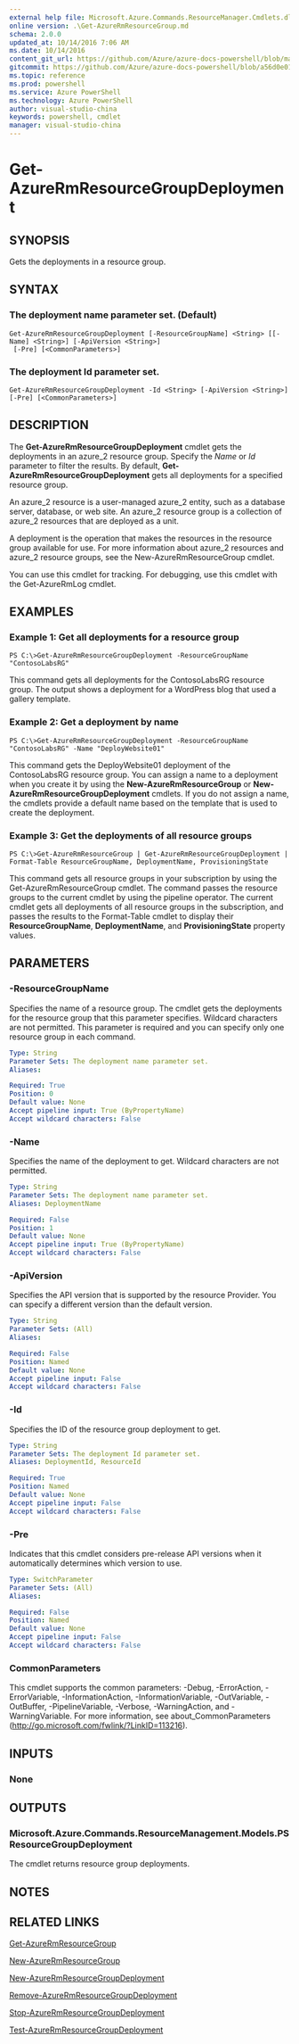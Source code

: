 ```yaml
---
external help file: Microsoft.Azure.Commands.ResourceManager.Cmdlets.dll-Help.xml
online version: .\Get-AzureRmResourceGroup.md
schema: 2.0.0
updated_at: 10/14/2016 7:06 AM
ms.date: 10/14/2016
content_git_url: https://github.com/Azure/azure-docs-powershell/blob/master/azureps-cmdlets-docs/ResourceManager/AzureRM.Resources/v1.0/CmdletMDs/Get-AzureRmResourceGroupDeployment.md
gitcommit: https://github.com/Azure/azure-docs-powershell/blob/a56d0e01e65c2c33aa2af13dd29addc94ead6e88/azureps-cmdlets-docs/ResourceManager/AzureRM.Resources/v1.0/CmdletMDs/Get-AzureRmResourceGroupDeployment.md
ms.topic: reference
ms.prod: powershell
ms.service: Azure PowerShell
ms.technology: Azure PowerShell
author: visual-studio-china
keywords: powershell, cmdlet
manager: visual-studio-china
---
```


# Get-AzureRmResourceGroupDeployment

## SYNOPSIS
Gets the deployments in a resource group.

## SYNTAX

### The deployment name parameter set. (Default)
```
Get-AzureRmResourceGroupDeployment [-ResourceGroupName] <String> [[-Name] <String>] [-ApiVersion <String>]
 [-Pre] [<CommonParameters>]
```

### The deployment Id parameter set.
```
Get-AzureRmResourceGroupDeployment -Id <String> [-ApiVersion <String>] [-Pre] [<CommonParameters>]
```

## DESCRIPTION
The **Get-AzureRmResourceGroupDeployment** cmdlet gets the deployments in an azure_2 resource group.
Specify the *Name* or *Id* parameter to filter the results.
By default, **Get-AzureRmResourceGroupDeployment** gets all deployments for a specified resource group.

An azure_2 resource is a user-managed azure_2 entity, such as a database server, database, or web site.
An azure_2 resource group is a collection of azure_2 resources that are deployed as a unit.

A deployment is the operation that makes the resources in the resource group available for use.
For more information about azure_2 resources and azure_2 resource groups, see the New-AzureRmResourceGroup cmdlet.

You can use this cmdlet for tracking.
For debugging, use this cmdlet with the Get-AzureRmLog cmdlet.

## EXAMPLES

### Example 1: Get all deployments for a resource group
```
PS C:\>Get-AzureRmResourceGroupDeployment -ResourceGroupName "ContosoLabsRG"
```

This command gets all deployments for the ContosoLabsRG resource group.
The output shows a deployment for a WordPress blog that used a gallery template.

### Example 2: Get a deployment by name
```
PS C:\>Get-AzureRmResourceGroupDeployment -ResourceGroupName "ContosoLabsRG" -Name "DeployWebsite01"
```

This command gets the DeployWebsite01 deployment of the ContosoLabsRG resource group.
You can assign a name to a deployment when you create it by using the **New-AzureRmResourceGroup** or **New-AzureRmResourceGroupDeployment** cmdlets.
If you do not assign a name, the cmdlets provide a default name based on the template that is used to create the deployment.

### Example 3: Get the deployments of all resource groups
```
PS C:\>Get-AzureRmResourceGroup | Get-AzureRmResourceGroupDeployment | Format-Table ResourceGroupName, DeploymentName, ProvisioningState
```

This command gets all resource groups in your subscription by using the Get-AzureRmResourceGroup cmdlet.
The command passes the resource groups to the current cmdlet by using the pipeline operator.
The current cmdlet gets all deployments of all resource groups in the subscription, and passes the results to the Format-Table cmdlet to display their **ResourceGroupName**, **DeploymentName**, and **ProvisioningState** property values.

## PARAMETERS

### -ResourceGroupName
Specifies the name of a resource group.
The cmdlet gets the deployments for the resource group that this parameter specifies.
Wildcard characters are not permitted.
This parameter is required and you can specify only one resource group in each command.

```yaml
Type: String
Parameter Sets: The deployment name parameter set.
Aliases: 

Required: True
Position: 0
Default value: None
Accept pipeline input: True (ByPropertyName)
Accept wildcard characters: False
```

### -Name
Specifies the name of the deployment to get.
Wildcard characters are not permitted.

```yaml
Type: String
Parameter Sets: The deployment name parameter set.
Aliases: DeploymentName

Required: False
Position: 1
Default value: None
Accept pipeline input: True (ByPropertyName)
Accept wildcard characters: False
```

### -ApiVersion
Specifies the API version that is supported by the resource Provider.
You can specify a different version than the default version.

```yaml
Type: String
Parameter Sets: (All)
Aliases: 

Required: False
Position: Named
Default value: None
Accept pipeline input: False
Accept wildcard characters: False
```

### -Id
Specifies the ID of the resource group deployment to get.

```yaml
Type: String
Parameter Sets: The deployment Id parameter set.
Aliases: DeploymentId, ResourceId

Required: True
Position: Named
Default value: None
Accept pipeline input: False
Accept wildcard characters: False
```

### -Pre
Indicates that this cmdlet considers pre-release API versions when it automatically determines which version to use.

```yaml
Type: SwitchParameter
Parameter Sets: (All)
Aliases: 

Required: False
Position: Named
Default value: None
Accept pipeline input: False
Accept wildcard characters: False
```

### CommonParameters
This cmdlet supports the common parameters: -Debug, -ErrorAction, -ErrorVariable, -InformationAction, -InformationVariable, -OutVariable, -OutBuffer, -PipelineVariable, -Verbose, -WarningAction, and -WarningVariable. For more information, see about_CommonParameters (http://go.microsoft.com/fwlink/?LinkID=113216).

## INPUTS

### None

## OUTPUTS

### Microsoft.Azure.Commands.ResourceManagement.Models.PSResourceGroupDeployment
The cmdlet returns resource group deployments.

## NOTES

## RELATED LINKS

[Get-AzureRmResourceGroup](.\Get-AzureRmResourceGroup.md)

[New-AzureRmResourceGroup](.\New-AzureRmResourceGroup.md)

[New-AzureRmResourceGroupDeployment](.\New-AzureRmResourceGroupDeployment.md)

[Remove-AzureRmResourceGroupDeployment](.\Remove-AzureRmResourceGroupDeployment.md)

[Stop-AzureRmResourceGroupDeployment](.\Stop-AzureRmResourceGroupDeployment.md)

[Test-AzureRmResourceGroupDeployment](.\Test-AzureRmResourceGroupDeployment.md)

